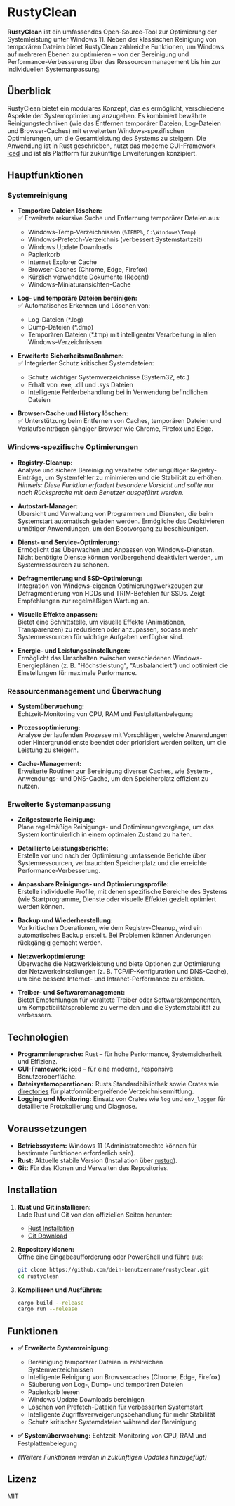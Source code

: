 # RustyClean

**RustyClean** ist ein umfassendes Open-Source-Tool zur Optimierung der Systemleistung unter Windows 11. Neben der klassischen Reinigung von temporären Dateien bietet RustyClean zahlreiche Funktionen, um Windows auf mehreren Ebenen zu optimieren – von der Bereinigung und Performance-Verbesserung über das Ressourcenmanagement bis hin zur individuellen Systemanpassung.

## Überblick

RustyClean bietet ein modulares Konzept, das es ermöglicht, verschiedene Aspekte der Systemoptimierung anzugehen. Es kombiniert bewährte Reinigungstechniken (wie das Entfernen temporärer Dateien, Log-Dateien und Browser-Caches) mit erweiterten Windows-spezifischen Optimierungen, um die Gesamtleistung des Systems zu steigern. Die Anwendung ist in Rust geschrieben, nutzt das moderne GUI-Framework [iced](https://github.com/iced-rs/iced) und ist als Plattform für zukünftige Erweiterungen konzipiert.

## Hauptfunktionen

### Systemreinigung

- **Temporäre Dateien löschen:**  
  ✅ Erweiterte rekursive Suche und Entfernung temporärer Dateien aus:
  - Windows-Temp-Verzeichnissen (`%TEMP%`, `C:\Windows\Temp`)
  - Windows-Prefetch-Verzeichnis (verbessert Systemstartzeit)
  - Windows Update Downloads
  - Papierkorb
  - Internet Explorer Cache
  - Browser-Caches (Chrome, Edge, Firefox)
  - Kürzlich verwendete Dokumente (Recent)
  - Windows-Miniaturansichten-Cache

- **Log- und temporäre Dateien bereinigen:**  
  ✅ Automatisches Erkennen und Löschen von:
  - Log-Dateien (*.log)
  - Dump-Dateien (*.dmp)
  - Temporären Dateien (*.tmp)
  mit intelligenter Verarbeitung in allen Windows-Verzeichnissen

- **Erweiterte Sicherheitsmaßnahmen:**  
  ✅ Integrierter Schutz kritischer Systemdateien:
  - Schutz wichtiger Systemverzeichnisse (System32, etc.)
  - Erhalt von .exe, .dll und .sys Dateien
  - Intelligente Fehlerbehandlung bei in Verwendung befindlichen Dateien

- **Browser-Cache und History löschen:**  
  ✅ Unterstützung beim Entfernen von Caches, temporären Dateien und Verlaufseinträgen gängiger Browser wie Chrome, Firefox und Edge.

### Windows-spezifische Optimierungen

- **Registry-Cleanup:**  
  Analyse und sichere Bereinigung veralteter oder ungültiger Registry-Einträge, um Systemfehler zu minimieren und die Stabilität zu erhöhen.  
  *Hinweis: Diese Funktion erfordert besondere Vorsicht und sollte nur nach Rücksprache mit dem Benutzer ausgeführt werden.*

- **Autostart-Manager:**  
  Übersicht und Verwaltung von Programmen und Diensten, die beim Systemstart automatisch geladen werden. Ermögliche das Deaktivieren unnötiger Anwendungen, um den Bootvorgang zu beschleunigen.

- **Dienst- und Service-Optimierung:**  
  Ermöglicht das Überwachen und Anpassen von Windows-Diensten. Nicht benötigte Dienste können vorübergehend deaktiviert werden, um Systemressourcen zu schonen.

- **Defragmentierung und SSD-Optimierung:**  
  Integration von Windows-eigenen Optimierungswerkzeugen zur Defragmentierung von HDDs und TRIM-Befehlen für SSDs. Zeigt Empfehlungen zur regelmäßigen Wartung an.

- **Visuelle Effekte anpassen:**  
  Bietet eine Schnittstelle, um visuelle Effekte (Animationen, Transparenzen) zu reduzieren oder anzupassen, sodass mehr Systemressourcen für wichtige Aufgaben verfügbar sind.

- **Energie- und Leistungseinstellungen:**  
  Ermöglicht das Umschalten zwischen verschiedenen Windows-Energieplänen (z. B. "Höchstleistung", "Ausbalanciert") und optimiert die Einstellungen für maximale Performance.

### Ressourcenmanagement und Überwachung

- **Systemüberwachung:**  
  Echtzeit-Monitoring von CPU, RAM und Festplattenbelegung

- **Prozessoptimierung:**  
  Analyse der laufenden Prozesse mit Vorschlägen, welche Anwendungen oder Hintergrunddienste beendet oder priorisiert werden sollten, um die Leistung zu steigern.

- **Cache-Management:**  
  Erweiterte Routinen zur Bereinigung diverser Caches, wie System-, Anwendungs- und DNS-Cache, um den Speicherplatz effizient zu nutzen.

### Erweiterte Systemanpassung

- **Zeitgesteuerte Reinigung:**  
  Plane regelmäßige Reinigungs- und Optimierungsvorgänge, um das System kontinuierlich in einem optimalen Zustand zu halten.

- **Detaillierte Leistungsberichte:**  
  Erstelle vor und nach der Optimierung umfassende Berichte über Systemressourcen, verbrauchten Speicherplatz und die erreichte Performance-Verbesserung.

- **Anpassbare Reinigungs- und Optimierungsprofile:**  
  Erstelle individuelle Profile, mit denen spezifische Bereiche des Systems (wie Startprogramme, Dienste oder visuelle Effekte) gezielt optimiert werden können.

- **Backup und Wiederherstellung:**  
  Vor kritischen Operationen, wie dem Registry-Cleanup, wird ein automatisches Backup erstellt. Bei Problemen können Änderungen rückgängig gemacht werden.

- **Netzwerkoptimierung:**  
  Überwache die Netzwerkleistung und biete Optionen zur Optimierung der Netzwerkeinstellungen (z. B. TCP/IP-Konfiguration und DNS-Cache), um eine bessere Internet- und Intranet-Performance zu erzielen.

- **Treiber- und Softwaremanagement:**  
  Bietet Empfehlungen für veraltete Treiber oder Softwarekomponenten, um Kompatibilitätsprobleme zu vermeiden und die Systemstabilität zu verbessern.

## Technologien

- **Programmiersprache:** Rust – für hohe Performance, Systemsicherheit und Effizienz.
- **GUI-Framework:** [iced](https://github.com/iced-rs/iced) – für eine moderne, responsive Benutzeroberfläche.
- **Dateisystemoperationen:** Rusts Standardbibliothek sowie Crates wie [directories](https://crates.io/crates/directories) für plattformübergreifende Verzeichnisermittlung.
- **Logging und Monitoring:** Einsatz von Crates wie `log` und `env_logger` für detaillierte Protokollierung und Diagnose.

## Voraussetzungen

- **Betriebssystem:** Windows 11 (Administratorrechte können für bestimmte Funktionen erforderlich sein).
- **Rust:** Aktuelle stabile Version (Installation über [rustup](https://www.rust-lang.org/tools/install)).
- **Git:** Für das Klonen und Verwalten des Repositories.

## Installation

1. **Rust und Git installieren:**  
   Lade Rust und Git von den offiziellen Seiten herunter:
   - [Rust Installation](https://www.rust-lang.org/tools/install)
   - [Git Download](https://git-scm.com/downloads)

2. **Repository klonen:**  
   Öffne eine Eingabeaufforderung oder PowerShell und führe aus:
   ```bash
   git clone https://github.com/dein-benutzername/rustyclean.git
   cd rustyclean
   ```

3. **Kompilieren und Ausführen:**
   ```bash
   cargo build --release
   cargo run --release
   ```

## Funktionen

- **✅ Erweiterte Systemreinigung:** 
  - Bereinigung temporärer Dateien in zahlreichen Systemverzeichnissen
  - Intelligente Reinigung von Browsercaches (Chrome, Edge, Firefox)
  - Säuberung von Log-, Dump- und temporären Dateien
  - Papierkorb leeren
  - Windows Update Downloads bereinigen
  - Löschen von Prefetch-Dateien für verbesserten Systemstart
  - Intelligente Zugriffsverweigerungsbehandlung für mehr Stabilität
  - Schutz kritischer Systemdateien während der Bereinigung

- **✅ Systemüberwachung:** Echtzeit-Monitoring von CPU, RAM und Festplattenbelegung

- *(Weitere Funktionen werden in zukünftigen Updates hinzugefügt)*

## Lizenz

MIT 